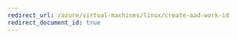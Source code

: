 ```yaml
---
redirect_url: /azure/virtual-machines/linux/create-aad-work-id
redirect_document_id: true
---
```

